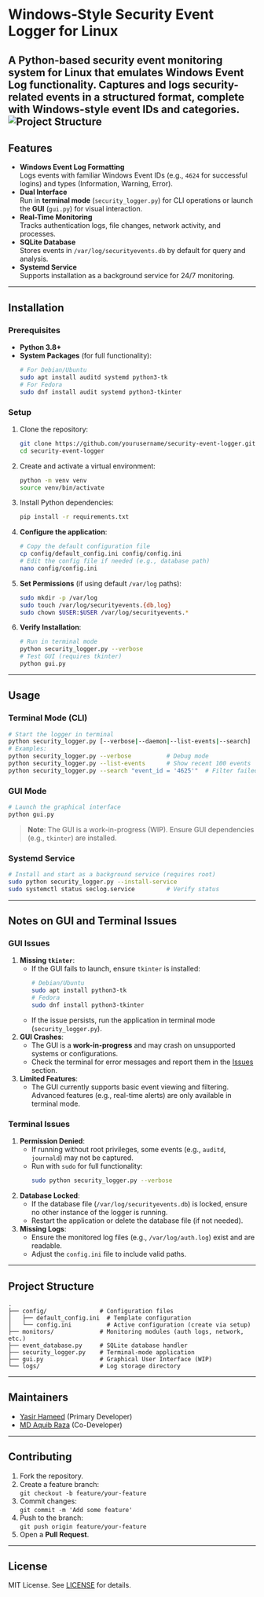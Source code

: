 # Windows-Style Security Event Logger for Linux
A Python-based security event monitoring system for Linux that emulates Windows Event Log functionality. Captures and logs security-related events in a structured format, complete with Windows-style event IDs and categories.
![Project Structure](assets/demo.jpg) <!-- Screenshot -->
---
## Features
- **Windows Event Log Formatting**  
  Logs events with familiar Windows Event IDs (e.g., `4624` for successful logins) and types (Information, Warning, Error).
- **Dual Interface**  
  Run in **terminal mode** (`security_logger.py`) for CLI operations or launch the **GUI** (`gui.py`) for visual interaction.
- **Real-Time Monitoring**  
  Tracks authentication logs, file changes, network activity, and processes.
- **SQLite Database**  
  Stores events in `/var/log/securityevents.db` by default for query and analysis.
- **Systemd Service**  
  Supports installation as a background service for 24/7 monitoring.
---
## Installation
### Prerequisites
- **Python 3.8+**
- **System Packages** (for full functionality):
  ```bash
  # For Debian/Ubuntu
  sudo apt install auditd systemd python3-tk
  # For Fedora
  sudo dnf install audit systemd python3-tkinter
  ```
### Setup
1. Clone the repository:
   ```bash
   git clone https://github.com/yourusername/security-event-logger.git
   cd security-event-logger
   ```
2. Create and activate a virtual environment:
   ```bash
   python -m venv venv
   source venv/bin/activate
   ```
3. Install Python dependencies:
   ```bash
   pip install -r requirements.txt
   ```
4. **Configure the application**:
   ```bash
   # Copy the default configuration file
   cp config/default_config.ini config/config.ini
   # Edit the config file if needed (e.g., database path)
   nano config/config.ini
   ```
5. **Set Permissions** (if using default `/var/log` paths):
   ```bash
   sudo mkdir -p /var/log
   sudo touch /var/log/securityevents.{db,log}
   sudo chown $USER:$USER /var/log/securityevents.*
   ```
6. **Verify Installation**:
   ```bash
   # Run in terminal mode
   python security_logger.py --verbose
   # Test GUI (requires tkinter)
   python gui.py
   ```
---
## Usage
### Terminal Mode (CLI)
```bash
# Start the logger in terminal
python security_logger.py [--verbose|--daemon|--list-events|--search]
# Examples:
python security_logger.py --verbose          # Debug mode
python security_logger.py --list-events      # Show recent 100 events
python security_logger.py --search "event_id = '4625'"  # Filter failed logins
```
### GUI Mode
```bash
# Launch the graphical interface
python gui.py
```
> **Note**: The GUI is a work-in-progress (WIP). Ensure GUI dependencies (e.g., `tkinter`) are installed.
### Systemd Service
```bash
# Install and start as a background service (requires root)
sudo python security_logger.py --install-service
sudo systemctl status seclog.service         # Verify status
```
---


## Notes on GUI and Terminal Issues
### GUI Issues
1. **Missing `tkinter`**:
   - If the GUI fails to launch, ensure `tkinter` is installed:
     ```bash
     # Debian/Ubuntu
     sudo apt install python3-tk
     # Fedora
     sudo dnf install python3-tkinter
     ```
   - If the issue persists, run the application in terminal mode (`security_logger.py`).
2. **GUI Crashes**:
   - The GUI is a **work-in-progress** and may crash on unsupported systems or configurations.
   - Check the terminal for error messages and report them in the [Issues](https://github.com/cyberpunk47/security-event-logger/issues) section.
3. **Limited Features**:
   - The GUI currently supports basic event viewing and filtering. Advanced features (e.g., real-time alerts) are only available in terminal mode.
### Terminal Issues
1. **Permission Denied**:
   - If running without root privileges, some events (e.g., `auditd`, `journald`) may not be captured.
   - Run with `sudo` for full functionality:
     ```bash
     sudo python security_logger.py --verbose
     ```
2. **Database Locked**:
   - If the database file (`/var/log/securityevents.db`) is locked, ensure no other instance of the logger is running.
   - Restart the application or delete the database file (if not needed).
3. **Missing Logs**:
   - Ensure the monitored log files (e.g., `/var/log/auth.log`) exist and are readable.
   - Adjust the `config.ini` file to include valid paths.
---
## Project Structure
```
.
├── config/               # Configuration files
│   ├── default_config.ini  # Template configuration
│   └── config.ini          # Active configuration (create via setup)
├── monitors/             # Monitoring modules (auth logs, network, etc.)
├── event_database.py     # SQLite database handler
├── security_logger.py    # Terminal-mode application
├── gui.py                # Graphical User Interface (WIP)
└── logs/                 # Log storage directory
```
---
## Maintainers
- [Yasir Hameed](https://github.com/cyberpunk47) (Primary Developer)
- [MD Aquib Raza](https://github.com/razaaquib99) (Co-Developer)
---
## Contributing
1. Fork the repository.
2. Create a feature branch:  
   `git checkout -b feature/your-feature`
3. Commit changes:  
   `git commit -m 'Add some feature'`
4. Push to the branch:  
   `git push origin feature/your-feature`
5. Open a **Pull Request**.
---
## License
MIT License. See [LICENSE](LICENSE) for details.
